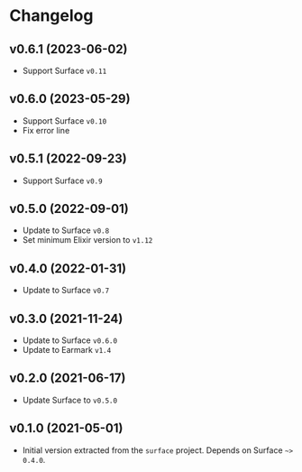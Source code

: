 # Changelog

## v0.6.1 (2023-06-02)

  * Support Surface `v0.11`

## v0.6.0 (2023-05-29)

  * Support Surface `v0.10`
  * Fix error line

## v0.5.1 (2022-09-23)

  * Support Surface `v0.9`

## v0.5.0 (2022-09-01)

  * Update to Surface `v0.8`
  * Set minimum Elixir version to `v1.12`

## v0.4.0 (2022-01-31)

  * Update to Surface `v0.7`

## v0.3.0 (2021-11-24)

  * Update to Surface `v0.6.0`
  * Update to Earmark `v1.4`

## v0.2.0 (2021-06-17)

  * Update Surface to `v0.5.0`

## v0.1.0 (2021-05-01)

  * Initial version extracted from the `surface` project. Depends on Surface `~> 0.4.0`.
